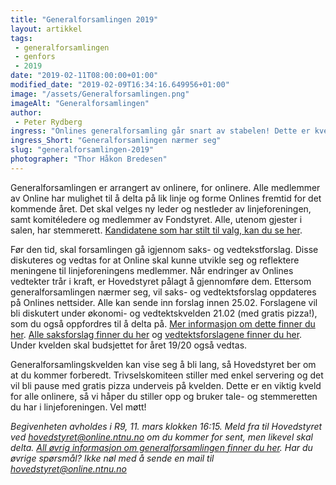 ```yaml
---
title: "Generalforsamlingen 2019"
layout: artikkel 
tags: 
 - generalforsamlingen
 - genfors
 - 2019
date: "2019-02-11T08:00:00+01:00"
modified_date: "2019-02-09T16:34:16.649956+01:00"
image: "/assets/Generalforsamlingen.png"
imageAlt: "Generalforsamlingen"
author:
 - Peter Rydberg
ingress: "Onlines generalforsamling går snart av stabelen! Dette er kvelden hvor alle linjeforeningens medlemmer kan komme med innspill til organisasjonens fremgang det foregående året og vedta vedtekter for fremtiden. Ikke minst blir det valg av nye ledere og hovedstyre!"
ingress_Short: "Generalforsamlingen nærmer seg"
slug: "generalforsamlingen-2019"
photographer: "Thor Håkon Bredesen"
---
```

Generalforsamlingen er arrangert av onlinere, for onlinere. Alle medlemmer av Online har mulighet til å delta på lik linje og forme Onlines fremtid for det kommende året. Det skal velges ny leder og nestleder av linjeforeningen, samt komitéledere og medlemmer av Fondstyret. Alle, utenom gjester i salen, har stemmerett. [Kandidatene som har stilt til valg, kan du se her](https://online.ntnu.no/wiki/online/generalforsamlingen/genfors2019/valg).

Før den tid, skal forsamlingen gå igjennom saks- og vedtekstforslag. Disse diskuteres og vedtas for at Online skal kunne utvikle seg og reflektere meningene til linjeforeningens medlemmer. Når endringer av Onlines vedtekter trår i kraft, er Hovedstyret pålagt å gjennomføre dem. Ettersom generalforsamlingen nærmer seg, vil saks- og vedtektsforslag oppdateres på Onlines nettsider. Alle kan sende inn forslag innen 25.02. Forslagene vil bli diskutert under økonomi- og vedtektskvelden 21.02 (med gratis pizza!), som du også oppfordres til å delta på. [Mer informasjon om dette finner du her](https://online.ntnu.no/events/655/okonomi-og-vedtektskveld/). [Alle saksforslag finner du her](https://online.ntnu.no/wiki/online/generalforsamlingen/genfors2019/saksforslag) og [vedtektsforslagene finner du her](https://online.ntnu.no/wiki/online/generalforsamlingen/genfors2019/vedtekstforslag). Under kvelden skal budsjettet for året 19/20 også vedtas.

Generalforsamlingskvelden kan vise seg å bli lang, så Hovedstyret ber om at du kommer forberedt. Trivselskomiteen stiller med enkel servering og det vil bli pause med gratis pizza underveis på kvelden. Dette er en viktig kveld for alle onlinere, så vi håper du stiller opp og bruker tale- og stemmeretten du har i linjeforeningen. Vel møtt!

*Begivenheten avholdes i R9, 11. mars klokken 16:15. Meld fra til Hovedstyret ved hovedstyret@online.ntnu.no om du kommer for sent, men likevel skal delta. [All øvrig informasjon om generalforsamlingen finner du her](https://online.ntnu.no/wiki/online/generalforsamlingen/genfors2019/). Har du øvrige spørsmål? Ikke nøl med å sende en mail til hovedstyret@online.ntnu.no*